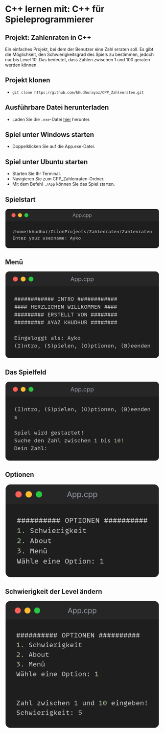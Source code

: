 # C++ lernen mit: C++ für Spieleprogrammierer

## Projekt: Zahlenraten in C++
Ein einfaches Projekt, bei dem der Benutzer eine Zahl erraten soll. Es gibt die Möglichkeit, den Schwierigkeitsgrad des Spiels zu bestimmen, jedoch nur bis Level 10. Das bedeutet, dass Zahlen zwischen 1 und 100 geraten werden können.

## Projekt klonen
+ `git clone https://github.com/khudhurayaz/CPP_Zahlenraten.git`

## Ausführbare Datei herunterladen
+ Laden Sie die `.exe`-Datei [hier](App) herunter.

## Spiel unter Windows starten
+ Doppelklicken Sie auf die App.exe-Datei.

## Spiel unter Ubuntu starten
+ Starten Sie Ihr Terminal.
+ Navigieren Sie zum CPP_Zahlenraten-Ordner.
+ Mit dem Befehl `./App` können Sie das Spiel starten.

## Spielstart
![userinput](images/username-input.png "Benutzername Eingabe")

## Menü
![menue](images/menu.png "Spiel Menü")

## Das Spielfeld
![game](images/Game.png "Spielbereich")

## Optionen
![option](images/option-input.png "Optionen")

## Schwierigkeit der Level ändern
![change level](images/change-level.png "Option Level ändern")
